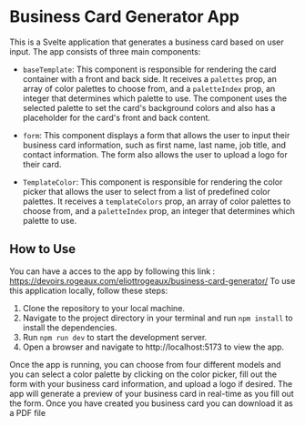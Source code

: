# Business Card Generator App

This is a Svelte application that generates a business card based on user input. The app consists of three main components:

- `baseTemplate`: This component is responsible for rendering the card container with a front and back side. It receives a `palettes` prop, an array of color palettes to choose from, and a `paletteIndex` prop, an integer that determines which palette to use. The component uses the selected palette to set the card's background colors and also has a placeholder for the card's front and back content.

- `form`: This component displays a form that allows the user to input their business card information, such as first name, last name, job title, and contact information. The form also allows the user to upload a logo for their card.

- `TemplateColor`: This component is responsible for rendering the color picker that allows the user to select from a list of predefined color palettes. It receives a `templateColors` prop, an array of color palettes to choose from, and a `paletteIndex` prop, an integer that determines which palette to use.

## How to Use
You can have a acces to the app by following this link : https://devoirs.rogeaux.com/eliottrogeaux/business-card-generator/
To use this application locally, follow these steps:

1. Clone the repository to your local machine.
2. Navigate to the project directory in your terminal and run `npm install` to install the dependencies.
3. Run `npm run dev` to start the development server.
4. Open a browser and navigate to http://localhost:5173 to view the app.

Once the app is running, you can choose from four different models and you can select a color palette by clicking on the color picker, fill out the form with your business card information, and upload a logo if desired. The app will generate a preview of your business card in real-time as you fill out the form. Once you have created you business card you can download it as a PDF file



